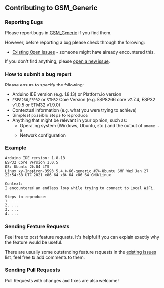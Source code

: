 ## Contributing to GSM_Generic

### Reporting Bugs

Please report bugs in [GSM_Generic](https://github.com/khoih-prog/GSM_Generic/issues/new) if you find them.

However, before reporting a bug please check through the following:

* [Existing Open Issues](https://github.com/khoih-prog/GSM_Generic/issues) - someone might have already encountered this.

If you don't find anything, please [open a new issue](https://github.com/khoih-prog/GSM_Generic/issues/new).

### How to submit a bug report

Please ensure to specify the following:

* Arduino IDE version (e.g. 1.8.13) or Platform.io version
* `ESP8266`,`ESP32` or `STM32` Core Version (e.g. ESP8266 core v2.7.4, ESP32 v1.0.5 or STM32 v1.9.0)
* Contextual information (e.g. what you were trying to achieve)
* Simplest possible steps to reproduce
* Anything that might be relevant in your opinion, such as:
  * Operating system (Windows, Ubuntu, etc.) and the output of `uname -a`
  * Network configuration


### Example

```
Arduino IDE version: 1.8.13
ESP32 Core Version 1.0.5
OS: Ubuntu 20.04 LTS
Linux xy-Inspiron-3593 5.4.0-66-generic #74-Ubuntu SMP Wed Jan 27 22:54:38 UTC 2021 x86_64 x86_64 x86_64 GNU/Linux

Context:
I encountered an endless loop while trying to connect to Local WiFi.

Steps to reproduce:
1. ...
2. ...
3. ...
4. ...
```
### Sending Feature Requests

Feel free to post feature requests. It's helpful if you can explain exactly why the feature would be useful.

There are usually some outstanding feature requests in the [existing issues list](https://github.com/khoih-prog/GSM_Generic/issues?q=is%3Aopen+is%3Aissue+label%3Aenhancement), feel free to add comments to them.

### Sending Pull Requests

Pull Requests with changes and fixes are also welcome!
